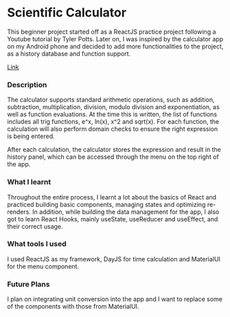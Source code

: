 # Scientific Calculator
This beginner project started off as a ReactJS practice project following a 
Youtube tutorial by Tyler Potts. Later on, I was inspired by the calculator 
app on my Android phone and decided to add more functionalities to the project,
as a history database and function support.

[Link]("https://serey-roth.github.io/calculator/")

### Description
The calculator supports standard arithmetic operations, such as addition,
subtraction, multiplication, division, modulo division and exponentiation,
as well as function evaluations. At the time this is written, the list 
of functions includes all trig functions, e^x, ln(x), x^2 and sqrt(x).
For each function, the calculation will also perform domain checks to ensure
the right expression is being entered.

After each calculation, the calculator stores the expression and result in 
the history panel, which can be accessed through the menu on the top 
right of the app.

### What I learnt
Throughout the entire process, I learnt a lot about the basics of React 
and practiced building basic components, managing states and optimizing 
re-renders. In addition, while building the data management for the app, 
I also got to learn React Hooks, mainly useState, useReducer and useEffect, 
and their correct usage. 

### What tools I used
I used ReactJS as my framework, DayJS for time calculation and MaterialUI for
the menu component.

### Future Plans
I plan on integrating unit conversion into the app and I want to replace some 
of the components with those from MaterialUI. 


